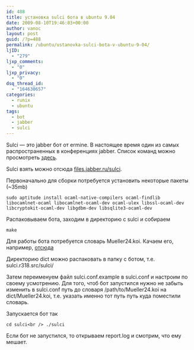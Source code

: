 ```yaml
---
id: 488
title: установка sulci бота в ubuntu 9.04
date: 2009-08-10T19:46:03+00:00
author: vanoc
layout: post
guid: /?p=488
permalink: /ubuntu/ustanovka-sulci-bota-v-ubuntu-9-04/
ljID:
  - "279"
ljxp_comments:
  - "0"
ljxp_privacy:
  - "0"
dsq_thread_id:
  - "164630657"
categories:
  - runix
  - ubuntu
tags:
  - bot
  - jabber
  - sulci
---
```

Sulci &#8212; это jabber бот от ermine. В настоящее время один из самых распространенных в конференциях jabber. Список команд можно просмотреть [здесь](http://wiki.jrudevels.org/index.php/Sulci).

Sulci взять можно отсюда [files.jabber.ru/sulci](http://files.jabber.ru/sulci/).

Первоначально для сборки потребуется установить некоторые пакеты (~35mb)

`sudo aptitude install ocaml-native-compilers ocaml-findlib libocamlnet-ocaml libocamlnet-ocaml-dev ocaml-ulex libssl-ocaml-dev libcryptokit-ocaml-dev libgdbm-dev libsqlite3-ocaml-dev`

Распаковываем бота, заходим в директорию с sulci и собираем

`make`

Для работы бота потребуется словарь Mueller24.koi. Качаем его, например, [отсюда](/files/Mueller24.tgz)

Директорию dict можно распаковать в папку с ботом, т.е. sulci.r318.src/sulci/

Затем переименуем файл sulci.conf.example в sulci.conf и настроим по своему усмотрению. Для того, чтоб бот запустился нужно не забыть изменить в sulci.conf путь до словаря /path/to/Mueller24.koi на dict/Mueller24.koi, т.е. указать именно тот путь путь куда поместили словарь.

Запускается бот так

`cd sulci<br />
./sulci`

Если бот не запустился, то открываем report.log и смотрим, что ему мешает.
